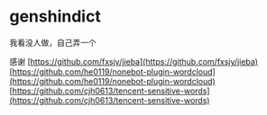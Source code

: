 # genshindict
我看没人做，自己弄一个






感谢
[https://github.com/fxsjy/jieba](https://github.com/fxsjy/jieba)
[https://github.com/he0119/nonebot-plugin-wordcloud](https://github.com/he0119/nonebot-plugin-wordcloud)
[https://github.com/cjh0613/tencent-sensitive-words](https://github.com/cjh0613/tencent-sensitive-words)
